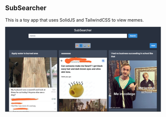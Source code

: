 ## SubSearcher

This is a toy app that uses SolidJS and TailwindCSS to view memes. 

![App Screenshot](https://github.com/Afani97/subsearcher/blob/main/screenshot.png)
